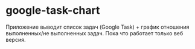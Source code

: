 # google-task-chart

Приложение выводит список задач (Google Task) + график отношения выполненных/не выполненных задач.
Пока что работает только веб версия.
